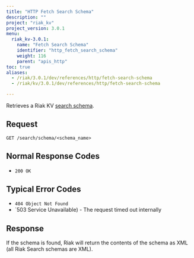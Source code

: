 ```yaml
---
title: "HTTP Fetch Search Schema"
description: ""
project: "riak_kv"
project_version: 3.0.1
menu:
  riak_kv-3.0.1:
    name: "Fetch Search Schema"
    identifier: "http_fetch_search_schema"
    weight: 116
    parent: "apis_http"
toc: true
aliases:
  - /riak/3.0.1/dev/references/http/fetch-search-schema
  - /riak/kv/3.0.1/dev/references/http/fetch-search-schema

---
```


Retrieves a Riak KV [search schema]({{<baseurl>}}riak/kv/3.0.1/developing/usage/search-schemas).

## Request

```
GET /search/schema/<schema_name>
```

## Normal Response Codes

* `200 OK`

## Typical Error Codes

* `404 Object Not Found`
* `503 Service Unavailable) - The request timed out internally

## Response

If the schema is found, Riak will return the contents of the schema as
XML (all Riak Search schemas are XML).



